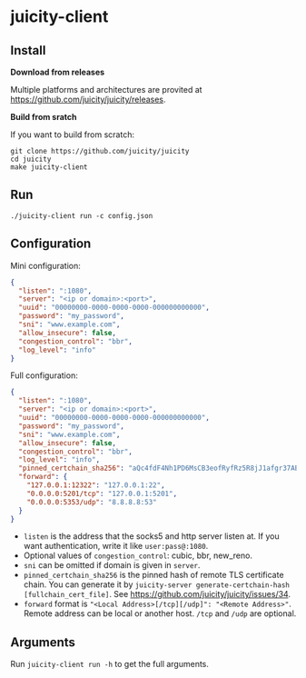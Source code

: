 # juicity-client

## Install

**Download from releases**

Multiple platforms and architectures are provited at <https://github.com/juicity/juicity/releases>.

**Build from sratch**

If you want to build from scratch:

```shell
git clone https://github.com/juicity/juicity
cd juicity
make juicity-client
```

## Run

```shell
./juicity-client run -c config.json
```

## Configuration

Mini configuration:

```json
{
  "listen": ":1080",
  "server": "<ip or domain>:<port>",
  "uuid": "00000000-0000-0000-0000-000000000000",
  "password": "my_password",
  "sni": "www.example.com",
  "allow_insecure": false,
  "congestion_control": "bbr",
  "log_level": "info"
}
```

Full configuration:

```json
{
  "listen": ":1080",
  "server": "<ip or domain>:<port>",
  "uuid": "00000000-0000-0000-0000-000000000000",
  "password": "my_password",
  "sni": "www.example.com",
  "allow_insecure": false,
  "congestion_control": "bbr",
  "log_level": "info",
  "pinned_certchain_sha256": "aQc4fdF4Nh1PD6MsCB3eofRyfRz5R8jJ1afgr37ABZs=",
  "forward": {
    "127.0.0.1:12322": "127.0.0.1:22",
    "0.0.0.0:5201/tcp": "127.0.0.1:5201",
    "0.0.0.0:5353/udp": "8.8.8.8:53"
  }
}
```

- `listen` is the address that the socks5 and http server listen at. If you want authentication, write it like `user:pass@:1080`.
- Optional values of `congestion_control`: cubic, bbr, new_reno.
- `sni` can be omitted if domain is given in `server`.
- `pinned_certchain_sha256` is the pinned hash of remote TLS certificate chain. You can generate it by `juicity-server generate-certchain-hash [fullchain_cert_file]`. See <https://github.com/juicity/juicity/issues/34>.
- `forward` format is `"<Local Address>[/tcp][/udp]": "<Remote Address>"`. Remote address can be local or another host. `/tcp` and `/udp` are optional.

## Arguments

Run `juicity-client run -h` to get the full arguments.
